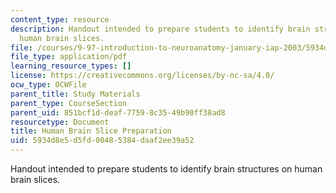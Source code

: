 ```yaml
---
content_type: resource
description: Handout intended to prepare students to identify brain structures on
  human brain slices.
file: /courses/9-97-introduction-to-neuroanatomy-january-iap-2003/5934d8e5d5fd00485384daaf2ee39a52_human_brain_slice_preparation.pdf
file_type: application/pdf
learning_resource_types: []
license: https://creativecommons.org/licenses/by-nc-sa/4.0/
ocw_type: OCWFile
parent_title: Study Materials
parent_type: CourseSection
parent_uid: 851bcf1d-deaf-7759-8c35-49b90ff38ad8
resourcetype: Document
title: Human Brain Slice Preparation
uid: 5934d8e5-d5fd-0048-5384-daaf2ee39a52
---
```

Handout intended to prepare students to identify brain structures on human brain slices.